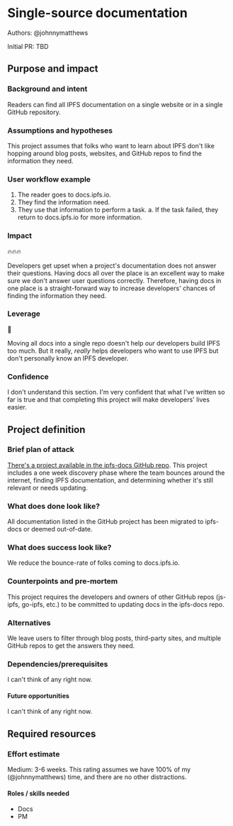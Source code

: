 # Single-source documentation 

Authors: @johnnymatthews 

Initial PR: TBD 

## Purpose and impact 

### Background and intent

Readers can find all IPFS documentation on a single website or in a single GitHub repository.

### Assumptions and hypotheses

This project assumes that folks who want to learn about IPFS don't like hopping around blog posts, websites, and GitHub repos to find the information they need.

### User workflow example

1. The reader goes to docs.ipfs.io.
1. They find the information need.
1. They use that information to perform a task.
    a. If the task failed, they return to docs.ipfs.io for more information.

### Impact

🔥🔥🔥

Developers get upset when a project's documentation does not answer their questions. Having docs all over the place is an excellent way to make sure we don't answer user questions correctly. Therefore, having docs in one place is a straight-forward way to increase developers' chances of finding the information they need.

### Leverage

🎯 

Moving all docs into a single repo doesn't help _our_ developers build IPFS too much. But it really, _really_ helps developers who want to use IPFS but don't personally know an IPFS developer.

### Confidence

I don't understand this section. I'm very confident that what I've written so far is true and that completing this project will make developers' lives easier.

## Project definition

### Brief plan of attack

[There's a project available in the ipfs-docs GitHub repo](https://github.com/ipfs/ipfs-docs/projects/3). This project includes a one week discovery phase where the team bounces around the internet, finding IPFS documentation, and determining whether it's still relevant or needs updating.

### What does done look like?

All documentation listed in the GitHub project has been migrated to ipfs-docs or deemed out-of-date.

###  What does success look like?

We reduce the bounce-rate of folks coming to docs.ipfs.io.

### Counterpoints and pre-mortem

This project requires the developers and owners of other GitHub repos (js-ipfs, go-ipfs, etc.) to be committed to updating docs in the ipfs-docs repo.

### Alternatives

We leave users to filter through blog posts, third-party sites, and multiple GitHub repos to get the answers they need.

### Dependencies/prerequisites

I can't think of any right now.

#### Future opportunities

I can't think of any right now.

## Required resources

### Effort estimate

Medium: 3-6 weeks. This rating assumes we have 100% of my (@johnnymatthews) time, and there are no other distractions.

#### Roles / skills needed

- Docs
- PM
